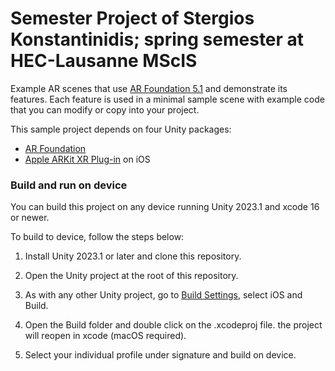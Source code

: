 # Semester Project of Stergios Konstantinidis; spring semester at HEC-Lausanne MScIS

Example AR scenes that use [AR Foundation 5.1](https://docs.unity3d.com/Packages/com.unity.xr.arfoundation@5.1/manual/index.html) and demonstrate its features. Each feature is used in a minimal sample scene with example code that you can modify or copy into your project.

This sample project depends on four Unity packages:

* [AR Foundation](https://docs.unity3d.com/Packages/com.unity.xr.arfoundation@5.1/manual/index.html)
* [Apple ARKit XR Plug-in](https://docs.unity3d.com/Packages/com.unity.xr.arkit@5.1/manual/index.html) on iOS





### Build and run on device

You can build this project on any device running Unity 2023.1 and xcode 16 or newer.

To build to device, follow the steps below:

1. Install Unity 2023.1 or later and clone this repository.

2. Open the Unity project at the root of this repository.

3. As with any other Unity project, go to [Build Settings](https://docs.unity3d.com/Manual/BuildSettings.html), select iOS and Build.

4. Open the Build folder and double click on the .xcodeproj file. the project will reopen in xcode (macOS required).

5. Select your individual profile under signature and build on device.

